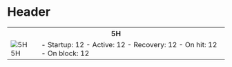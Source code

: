 <!-- TITLE: Geral -->
<!-- SUBTITLE: A quick summary of Geral -->

# Header
<table>
    <tr>
        <th colspan="2">
            5H
        </th>
    </tr>
    <tr>
        <td>
            <img src="http://placehold.it/150x300" alt="5H">
            <span align="center">5H</span>
        </td>
        <td>
            - Startup: 12
            - Active: 12
            - Recovery: 12
            - On hit: 12
            - On block: 12
        </td>
    </tr>
</table>
